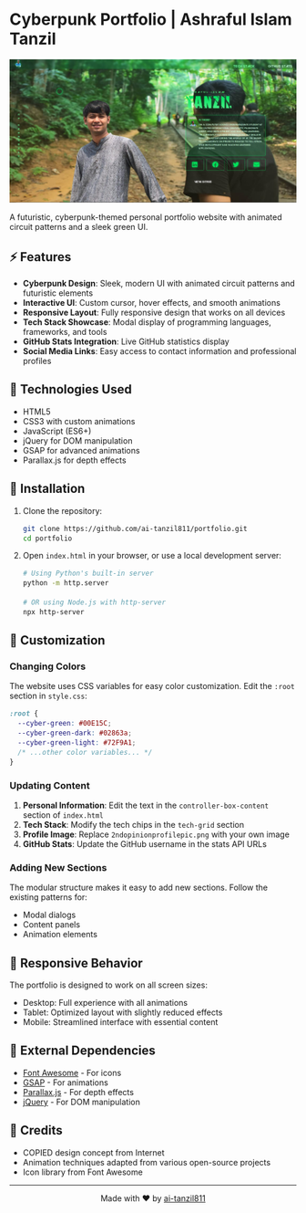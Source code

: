 # Cyberpunk Portfolio | Ashraful Islam Tanzil

<p align="center">
  <img src="screenshot.jpg" alt="Portfolio Preview" width="800">
</p>

A futuristic, cyberpunk-themed personal portfolio website with animated circuit patterns and a sleek green UI.

## ⚡️ Features

- **Cyberpunk Design**: Sleek, modern UI with animated circuit patterns and futuristic elements
- **Interactive UI**: Custom cursor, hover effects, and smooth animations
- **Responsive Layout**: Fully responsive design that works on all devices
- **Tech Stack Showcase**: Modal display of programming languages, frameworks, and tools
- **GitHub Stats Integration**: Live GitHub statistics display
- **Social Media Links**: Easy access to contact information and professional profiles

## 🚀 Technologies Used

- HTML5
- CSS3 with custom animations
- JavaScript (ES6+)
- jQuery for DOM manipulation
- GSAP for advanced animations
- Parallax.js for depth effects

## 🔧 Installation

1. Clone the repository:
   ```bash
   git clone https://github.com/ai-tanzil811/portfolio.git
   cd portfolio
   ```

2. Open `index.html` in your browser, or use a local development server:
   ```bash
   # Using Python's built-in server
   python -m http.server

   # OR using Node.js with http-server
   npx http-server
   ```

## 🎨 Customization

### Changing Colors

The website uses CSS variables for easy color customization. Edit the `:root` section in `style.css`:

```css
:root { 
  --cyber-green: #00E15C;
  --cyber-green-dark: #02863a;
  --cyber-green-light: #72F9A1;
  /* ...other color variables... */
}
```

### Updating Content

1. **Personal Information**: Edit the text in the `controller-box-content` section of `index.html`
2. **Tech Stack**: Modify the tech chips in the `tech-grid` section
3. **Profile Image**: Replace `2ndopinionprofilepic.png` with your own image
4. **GitHub Stats**: Update the GitHub username in the stats API URLs

### Adding New Sections

The modular structure makes it easy to add new sections. Follow the existing patterns for:
- Modal dialogs
- Content panels
- Animation elements

## 📱 Responsive Behavior

The portfolio is designed to work on all screen sizes:
- Desktop: Full experience with all animations
- Tablet: Optimized layout with slightly reduced effects
- Mobile: Streamlined interface with essential content

## 🔌 External Dependencies

- [Font Awesome](https://fontawesome.com/) - For icons
- [GSAP](https://greensock.com/gsap/) - For animations
- [Parallax.js](https://matthew.wagerfield.com/parallax/) - For depth effects
- [jQuery](https://jquery.com/) - For DOM manipulation



## 🙏 Credits

- COPIED design concept from Internet
- Animation techniques adapted from various open-source projects
- Icon library from Font Awesome

---

<p align="center">
  Made with ❤️ by <a href="https://github.com/ai-tanzil811">ai-tanzil811</a>
</p>
